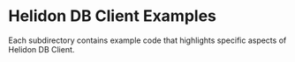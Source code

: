 # Helidon DB Client Examples

Each subdirectory contains example code that highlights specific aspects of
Helidon DB Client.